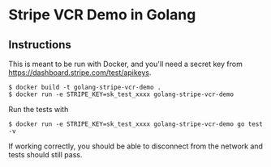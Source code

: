 # Stripe VCR Demo in Golang

## Instructions

This is meant to be run with Docker, and you'll need a secret key from https://dashboard.stripe.com/test/apikeys.

```shell
$ docker build -t golang-stripe-vcr-demo .
$ docker run -e STRIPE_KEY=sk_test_xxxx golang-stripe-vcr-demo
```

Run the tests with

```shell
$ docker run -e STRIPE_KEY=sk_test_xxxx golang-stripe-vcr-demo go test -v
```

If working correctly, you should be able to disconnect from the network and tests should still pass.
